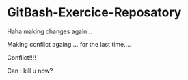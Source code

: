 # GitBash-Exercice-Reposatory

Haha making changes again...


Making conflict againg.... for the last time....


Conflict!!!!

Can i kill u now?

